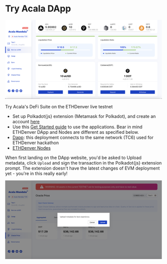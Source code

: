 # Try Acala DApp

![](../../../.gitbook/assets/screen-shot-2021-02-03-at-4.41.26-pm.png)

Try Acala's DeFi Suite on the ETHDenver live testnet

* Set up Polkadot{js} extension \(Metamask for Polkadot\), and create an account [here](https://wiki.polkadot.network/docs/en/learn-account-generation#polkadotjs-browser-plugin)
* Use this [Get Started guide](https://wiki.acala.network/learn/get-started) to use the applications. Bear in mind ETHDenver DApp and Nodes are different as specified below.
* [Dapp](https://acala-dapp-git-update.acalanetwork.vercel.app/oracle-price): this deployment connects to the same network \(TC6\) used for ETHDenver hackathon 
* [ETHDenver Nodes](https://wiki.acala.network/learn/get-started/public-nodes#latest-ethdenver-nodes)

When first landing on the DApp website, you'd be asked to Upload metadata, click `Upload` and sign the transaction in the Polkadot{js} extension prompt. The extension doesn't have the latest changes of EVM deployment yet - you're in this really early! 

![](../../../.gitbook/assets/screen-shot-2021-02-03-at-4.39.46-pm%20%281%29%20%281%29%20%281%29%20%281%29.png)







